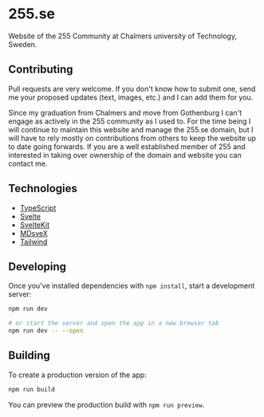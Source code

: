 # 255.se

Website of the 255 Community at Chalmers university of Technology, Sweden.

## Contributing

Pull requests are very welcome. If you don't know how to submit one, send me your proposed updates (text, images, etc.)
and I can add them for you.

Since my graduation from Chalmers and move from Gothenburg I can't engage as actively in the 255 community as I used to.
For the time being I will continue to maintain this website and manage the 255.se domain, but I will have to rely mostly
on contributions from others to keep the website up to date going forwards. If you are a well established member of 255
and interested in taking over ownership of the domain and website you can contact me.

## Technologies

- [TypeScript](https://www.typescriptlang.org/)
- [Svelte](https://svelte.dev/)
- [SvelteKit](https://kit.svelte.dev/)
- [MDsveX](https://mdsvex.com/)
- [Tailwind](https://tailwindcss.com/)

## Developing

Once you've installed dependencies with `npm install`, start a development server:

```bash
npm run dev

# or start the server and open the app in a new browser tab
npm run dev -- --open
```

## Building

To create a production version of the app:

```bash
npm run build
```

You can preview the production build with `npm run preview`.
